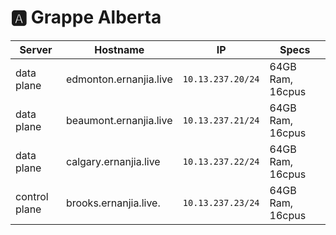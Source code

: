 # :a: Grappe Alberta

| Server           | Hostname                |  IP               | Specs                 |
|------------------|----------------------   |-------------------|-----------------------|
| data plane       |edmonton.ernanjia.live   | `10.13.237.20/24` | 64GB Ram,      16cpus |
| data plane       |beaumont.ernanjia.live   | `10.13.237.21/24` | 64GB Ram,      16cpus |
| data plane       |calgary.ernanjia.live    | `10.13.237.22/24` | 64GB Ram,      16cpus |
| control plane    |brooks.ernanjia.live.    | `10.13.237.23/24` | 64GB Ram,      16cpus |

